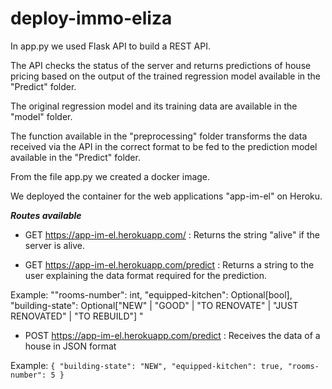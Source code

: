# deploy-immo-eliza

In app.py we used Flask API to build a REST API. 

The API checks the status of the server and returns predictions of house pricing based on the output of the trained regression model available in the "Predict" folder.

The original regression model and its training data are available in the "model" folder.

The function available in the "preprocessing" folder transforms the data received via the API in the correct format to be fed to the prediction model available in the "Predict" folder.

From the file app.py we created a docker image. 

We deployed the container for the web applications "app-im-el" on Heroku.

***Routes available***

 -  GET  https://app-im-el.herokuapp.com/ : Returns the string "alive" if the server is alive.
 
 -  GET  https://app-im-el.herokuapp.com/predict : Returns a string to the user explaining the data format required for the prediction.

Example: ""rooms-number": int, "equipped-kitchen": Optional[bool], "building-state": Optional["NEW" | "GOOD" | "TO RENOVATE" | "JUST RENOVATED" | "TO REBUILD"] "


 -  POST https://app-im-el.herokuapp.com/predict : Receives the data of a house in JSON format
  
  Example:
        ```{
         "building-state": "NEW",
         "equipped-kitchen": true,
         "rooms-number": 5
        }```
        
 


